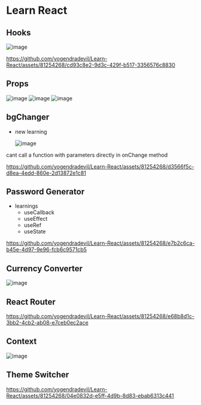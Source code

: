 #  Learn React

## Hooks

![image](https://github.com/yogendradevil/Learn-React/assets/81254268/a87a247e-6756-47a8-a485-bcfc5b0e168e)


https://github.com/yogendradevil/Learn-React/assets/81254268/cd93c8e2-9d3c-429f-b517-3356576c8830



## Props

![image](https://github.com/yogendradevil/Learn-React/assets/81254268/bb2f9c5d-674a-4b20-836f-61c5b500e6d1)
![image](https://github.com/yogendradevil/Learn-React/assets/81254268/14c7556e-5aad-43d9-ad84-805d4e275d70)
![image](https://github.com/yogendradevil/Learn-React/assets/81254268/c651d650-1814-4c3d-b295-978932559c91)

## bgChanger 
- new learning
  
  ![image](https://github.com/yogendradevil/Learn-React/assets/81254268/d36427e3-750b-4992-afd4-92dc3c3c5ec8)
  
cant call a function with parameters directly in onChange method

https://github.com/yogendradevil/Learn-React/assets/81254268/d3566f5c-d8ea-4edd-860e-2d13872e1c81

## Password Generator

- learnings
  - useCallback
  - useEffect
  - useRef
  - useState

  

https://github.com/yogendradevil/Learn-React/assets/81254268/e7b2c6ca-b45e-4d97-9e96-fcb6c9571cb5

## Currency Converter

![image](https://github.com/yogendradevil/Learn-React/assets/81254268/516acf40-a372-4864-a1ec-6d0238ec91ff)


## React Router


https://github.com/yogendradevil/Learn-React/assets/81254268/e68b8d1c-3bb2-4cb2-ab08-e7ceb0ec2ace



## Context

![image](https://github.com/yogendradevil/Learn-React/assets/81254268/96f7f616-3ea5-48ba-9d9a-75c6db7beb5d)


## Theme Switcher

https://github.com/yogendradevil/Learn-React/assets/81254268/04e0832d-e5ff-4d9b-8d83-ebab6313c441


